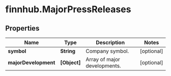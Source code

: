 # finnhub.MajorPressReleases

## Properties

Name | Type | Description | Notes
------------ | ------------- | ------------- | -------------
**symbol** | **String** | Company symbol. | [optional] 
**majorDevelopment** | **[Object]** | Array of major developments. | [optional] 


